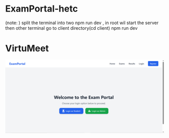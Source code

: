 # ExamPortal-hetc
(note: )
split the terminal into two 
npm run dev , in root wil start the server 
then other terminal go to client directory(cd client) npm run dev
# VirtuMeet
![Application Flowchart](./main-UI.png)
